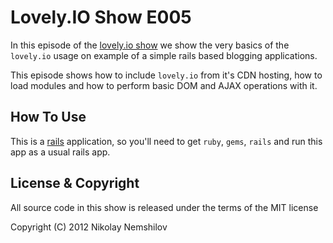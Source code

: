 # Lovely.IO Show E005

In this episode of the [lovely.io show](http://lovely.io/show) we show
the very basics of the `lovely.io` usage on example of a simple rails based
blogging applications.

This episode shows how to include `lovely.io` from it's CDN hosting, how to
load modules and how to perform basic DOM and AJAX operations with it.


## How To Use

This is a [rails](http://rubyonrails.org) application, so you'll need to
get `ruby`, `gems`, `rails` and run this app as a usual rails app.


## License & Copyright

All source code in this show is released under the terms of the MIT license

Copyright (C) 2012 Nikolay Nemshilov